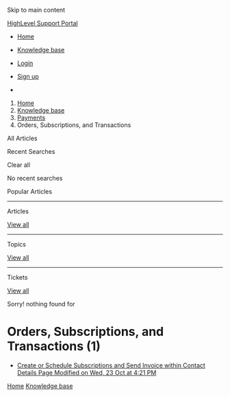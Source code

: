 Skip to main content

[ HighLevel Support Portal ](https://help.gohighlevel.com)

  * [ Home ](/support/home)
  * [ Knowledge base ](/support/solutions)

  * [Login](/support/login)
  * [Sign up](/support/signup)
  * 

  1. [Home](/support/home)
  2. [Knowledge base](/support/solutions)
  3. [Payments](/support/solutions/155000000067)
  4. Orders, Subscriptions, and Transactions

All  Articles 

Recent Searches

Clear all

No recent searches

Popular Articles

* * *

Articles

[View all](/support/search/solutions)

* * *

Topics

[View all](/support/search/topics)

* * *

Tickets

[View all](/support/search/tickets)

Sorry! nothing found for   

# Orders, Subscriptions, and Transactions (1)

  * [ Create or Schedule Subscriptions and Send Invoice within Contact Details Page Modified on Wed, 23 Oct at 4:21 PM  ](/support/solutions/articles/155000004064-create-or-schedule-subscriptions-and-send-invoice-within-contact-details-page)

[Home](/support/home) [Knowledge base](/support/solutions)
